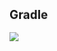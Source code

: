 ## Gradle
[![](https://jitpack.io/v/zj565061763/pagelayout.svg)](https://jitpack.io/#zj565061763/pagelayout)
